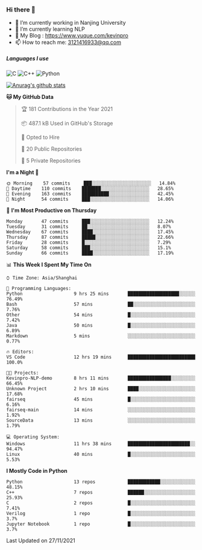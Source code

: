 ### Hi there 👋

- 🔭 I’m currently working in Nanjing University
- 🌱 I’m currently learning NLP
- 👯 My Blog : https://www.yuque.com/kevinpro
- 📫 How to reach me: 3121416933@qq.com

##### Languages I use
![C](https://img.shields.io/badge/-C-000000?style=flat&logo=c)
![C++](https://img.shields.io/badge/-C++-000000?style=flat&logo=c%2B%2B)
![Python](https://img.shields.io/badge/-Python-000000?style=flat&logo=python)

[![Anurag's github stats](https://github-readme-stats.vercel.app/api?username=Ricardokevins)](https://github.com/anuraghazra/github-readme-stats)

<!--START_SECTION:waka-->
**🐱 My GitHub Data** 

> 🏆 181 Contributions in the Year 2021
 > 
> 📦 487.1 kB Used in GitHub's Storage 
 > 
> 💼 Opted to Hire
 > 
> 📜 20 Public Repositories 
 > 
> 🔑 5 Private Repositories  
 > 
**I'm a Night 🦉** 

```text
🌞 Morning    57 commits     ███░░░░░░░░░░░░░░░░░░░░░░   14.84% 
🌆 Daytime    110 commits    ███████░░░░░░░░░░░░░░░░░░   28.65% 
🌃 Evening    163 commits    ██████████░░░░░░░░░░░░░░░   42.45% 
🌙 Night      54 commits     ███░░░░░░░░░░░░░░░░░░░░░░   14.06%

```
📅 **I'm Most Productive on Thursday** 

```text
Monday       47 commits     ███░░░░░░░░░░░░░░░░░░░░░░   12.24% 
Tuesday      31 commits     ██░░░░░░░░░░░░░░░░░░░░░░░   8.07% 
Wednesday    67 commits     ████░░░░░░░░░░░░░░░░░░░░░   17.45% 
Thursday     87 commits     █████░░░░░░░░░░░░░░░░░░░░   22.66% 
Friday       28 commits     █░░░░░░░░░░░░░░░░░░░░░░░░   7.29% 
Saturday     58 commits     ███░░░░░░░░░░░░░░░░░░░░░░   15.1% 
Sunday       66 commits     ████░░░░░░░░░░░░░░░░░░░░░   17.19%

```


📊 **This Week I Spent My Time On** 

```text
⌚︎ Time Zone: Asia/Shanghai

💬 Programming Languages: 
Python                   9 hrs 25 mins       ███████████████████░░░░░░   76.49% 
Bash                     57 mins             ██░░░░░░░░░░░░░░░░░░░░░░░   7.76% 
Other                    54 mins             █░░░░░░░░░░░░░░░░░░░░░░░░   7.42% 
Java                     50 mins             █░░░░░░░░░░░░░░░░░░░░░░░░   6.89% 
Markdown                 5 mins              ░░░░░░░░░░░░░░░░░░░░░░░░░   0.77%

🔥 Editors: 
VS Code                  12 hrs 19 mins      █████████████████████████   100.0%

🐱‍💻 Projects: 
Kevinpro-NLP-demo        8 hrs 11 mins       ████████████████░░░░░░░░░   66.45% 
Unknown Project          2 hrs 10 mins       ████░░░░░░░░░░░░░░░░░░░░░   17.68% 
fairseq                  45 mins             █░░░░░░░░░░░░░░░░░░░░░░░░   6.16% 
fairseq-main             14 mins             ░░░░░░░░░░░░░░░░░░░░░░░░░   1.92% 
SourceData               13 mins             ░░░░░░░░░░░░░░░░░░░░░░░░░   1.79%

💻 Operating System: 
Windows                  11 hrs 38 mins      ███████████████████████░░   94.47% 
Linux                    40 mins             █░░░░░░░░░░░░░░░░░░░░░░░░   5.53%

```

**I Mostly Code in Python** 

```text
Python                   13 repos            ████████████░░░░░░░░░░░░░   48.15% 
C++                      7 repos             ██████░░░░░░░░░░░░░░░░░░░   25.93% 
C                        2 repos             █░░░░░░░░░░░░░░░░░░░░░░░░   7.41% 
Verilog                  1 repo              █░░░░░░░░░░░░░░░░░░░░░░░░   3.7% 
Jupyter Notebook         1 repo              █░░░░░░░░░░░░░░░░░░░░░░░░   3.7%

```



 Last Updated on 27/11/2021
<!--END_SECTION:waka-->
